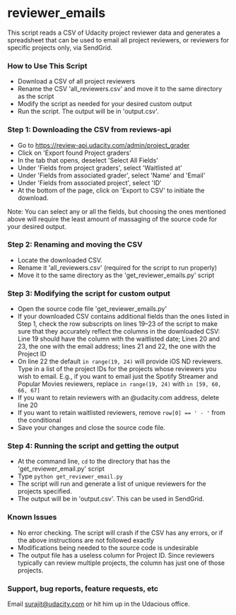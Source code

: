 # reviewer_emails

This script reads a CSV of Udacity project reviewer data and generates a spreadsheet that can be used to email all project reviewers, or reviewers for specific projects only, via SendGrid.

### How to Use This Script
* Download a CSV of all project reviewers
* Rename the CSV 'all_reviewers.csv' and move it to the same directory as the script
* Modify the script as needed for your desired custom output
* Run the script. The output will be in 'output.csv'.

### Step 1: Downloading the CSV from reviews-api
* Go to https://review-api.udacity.com/admin/project_grader
* Click on 'Export found Project graders'
* In the tab that opens, deselect 'Select All Fields'
* Under 'Fields from project graders', select 'Waitlisted at'
* Under 'Fields from associated grader', select 'Name' and 'Email'
* Under 'Fields from associated project', select 'ID'
* At the bottom of the page, click on 'Export to CSV' to initiate the download.

Note: You can select any or all the fields, but choosing the ones mentioned above will require the least amount of massaging of the source code for your desired output. 

### Step 2: Renaming and moving the CSV
* Locate the downloaded CSV.
* Rename it 'all_reviewers.csv' (required for the script to run properly)
* Move it to the same directory as the 'get\_reviewer\_emails.py' script

### Step 3: Modifying the script for custom output
* Open the source code file 'get\_reviewer\_emails.py'
* If your downloaded CSV contains additional fields than the ones listed in Step 1, check the row subscripts on lines 19–23 of the script to make sure that they accurately reflect the columns in the downloaded CSV: Line 19 should have the column with the waitlisted date; Lines 20 and 23, the one with the email address; lines 21 and 22, the one with the Project ID
* On line 22 the default `in range(19, 24)` will provide iOS ND reviewers. Type in a list of the project IDs for the projects whose reviewers you wish to email. E.g., if you want to email just the Spotify Streamer and Popular Movies reviewers, replace `in range(19, 24)` with `in [59, 60, 66, 67]`
* If you want to retain reviewers with an @udacity.com address, delete line 20
* If you want to retain waitlisted reviewers, remove `row[0] == ' - '` from the conditional
* Save your changes and close the source code file. 

### Step 4: Running the script and getting the output
* At the command line, `cd` to the directory that has the 'get\_reviewer\_email.py' script
* Type `python get_reviewer_email.py`
* The script will run and generate a list of unique reviewers for the projects specified.
* The output will be in 'output.csv'. This can be used in SendGrid.

### Known Issues
* No error checking. The script will crash if the CSV has any errors, or if the above instructions are not followed exactly
* Modifications being needed to the source code is undesirable
* The output file has a useless column for Project ID. Since reviewers typically can review multiple projects, the column has just one of those projects. 

### Support, bug reports, feature requests, etc
Email surajit@udacity.com or hit him up in the Udacious office.